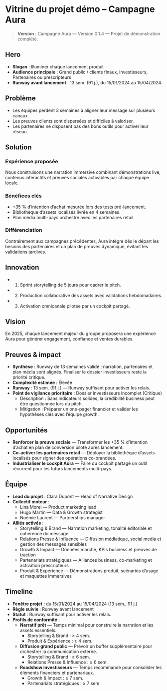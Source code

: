 # Vitrine du projet démo – Campagne Aura

> **Version** : Campagne Aura — Version 0.1.4 — Projet de démonstration complété.

## Hero
- **Slogan** : Illuminer chaque lancement produit
- **Audience principale** : Grand public / clients finaux, Investisseurs, Partenaires ou prescripteurs
- **Runway avant lancement** : 13 sem. (91 j.), du 15/01/2024 au 15/04/2024.

## Problème
- Les équipes perdent 3 semaines à aligner leur message sur plusieurs canaux.
- Les preuves clients sont dispersées et difficiles à valoriser.
- Les partenaires ne disposent pas des bons outils pour activer leur réseau.

## Solution
### Expérience proposée
Nous construisons une narration immersive combinant démonstrations live, contenus interactifs et preuves sociales activables par chaque équipe locale.

### Bénéfices clés
- +35 % d’intention d’achat mesurée lors des tests pré-lancement.
- Bibliothèque d’assets localisés livrée en 4 semaines.
- Plan média multi-pays orchestré avec les partenaires retail.

### Différenciation
Contrairement aux campagnes précédentes, Aura intègre dès le départ les besoins des partenaires et un plan de preuves dynamique, évitant les validations tardives.

## Innovation
- 1. Sprint storytelling de 5 jours pour cadrer le pitch.
- 2. Production collaborative des assets avec validations hebdomadaires.
- 3. Activation omnicanale pilotée par un cockpit partagé.

## Vision
En 2025, chaque lancement majeur du groupe proposera une expérience Aura pour générer engagement, confiance et ventes durables.

## Preuves & impact
- **Synthèse** : Runway de 13 semaines validé ; narration, partenaires et plan média sont alignés. Finaliser le dossier investisseurs reste la priorité critique.
- **Complexité estimée** : Élevée
- **Runway** : 13 sem. (91 j.) — Runway suffisant pour activer les relais.
- **Point de vigilance prioritaire** : Dossier investisseurs incomplet (Critique)
  - Description : Sans indicateurs solides, la crédibilité business peut être questionnée lors du pitch.
  - Mitigation : Préparer un one-pager financier et valider les hypothèses clés avec l’équipe growth.

## Opportunités
- **Renforcer la preuve sociale** — Transformer les +35 % d’intention d’achat en plan de conversion piloté après lancement.
- **Co-activer les partenaires retail** — Déployer la bibliothèque d’assets localisés pour signer des opérations co-brandées.
- **Industrialiser le cockpit Aura** — Faire du cockpit partagé un outil récurrent pour les futurs lancements multi-pays.

## Équipe
- **Lead du projet** : Clara Dupont — Head of Narrative Design
- **Collectif moteur** :
  - Lina Morel — Product marketing lead
  - Hugo Martin — Data & Growth strategist
  - Noémie Laurent — Partnerships manager
- **Alliés activés** :
  - Storytelling & Brand — Narration marketing, tonalité éditoriale et cohérence du message
  - Relations Presse & Influence — Diffusion médiatique, social media et gestion des messages sensibles
  - Growth & Impact — Données marché, KPIs business et preuves de traction
  - Partenariats stratégiques — Alliances business, co-marketing et activation prescripteurs
  - Produit & Expérience — Démonstrations produit, scénarios d’usage et maquettes immersives

## Timeline
- **Fenêtre projet** : du 15/01/2024 au 15/04/2024 (13 sem., 91 j.)
- **Règle suivie** : Runway avant lancement
- **Statut** : Runway suffisant pour activer les relais.
- **Profils de conformité** :
  - **Narratif prêt** — Temps minimal pour construire la narration et les assets essentiels.
    - Storytelling & Brand : ≥ 4 sem.
    - Produit & Expérience : ≥ 4 sem.
  - **Diffusion grand public** — Prévoir un buffer supplémentaire pour orchestrer la communication externe.
    - Storytelling & Brand : ≥ 6 sem.
    - Relations Presse & Influence : ≥ 6 sem.
  - **Roadshow investisseurs** — Temps recommandé pour consolider les éléments financiers et partenariaux.
    - Growth & Impact : ≥ 7 sem.
    - Partenariats stratégiques : ≥ 7 sem.
